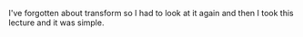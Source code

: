 I've forgotten about transform so I had to look at it again and then I took this lecture and it was simple.